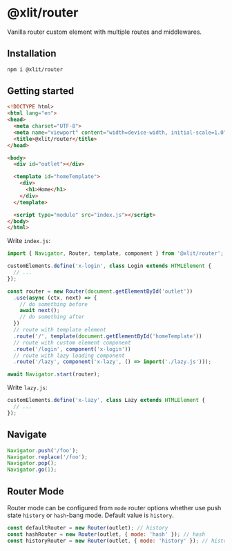 # @xlit/router

Vanilla router custom element with multiple routes and middlewares.

## Installation

```sh
npm i @xlit/router
```

## Getting started

```html
<!DOCTYPE html>
<html lang="en">
<head>
  <meta charset="UTF-8">
  <meta name="viewport" content="width=device-width, initial-scale=1.0">
  <title>@xlit/router</title>
</head>

<body>
  <div id="outlet"></div>

  <template id="homeTemplate">
    <div>
      <h1>Home</h1>
    </div>
  </template>

  <script type="module" src="index.js"></script>
</body>
</html>
```

Write `index.js`:

```js
import { Navigator, Router, template, component } from '@xlit/router';

customElements.define('x-login', class Login extends HTMLElement {
  // ...
});

const router = new Router(document.getElementById('outlet'))
  .use(async (ctx, next) => {
    // do something before
    await next();
    // do something after
  })
  // route with template element
  .route('/', template(document.getElementById('homeTemplate'))
  // route with custom element component
  .route('/login', component('x-login'))
  // route with lazy loading component
  .route('/lazy', component('x-lazy', () => import('./lazy.js')));

await Navigator.start(router);
```

Write `lazy.js`:

```js
customElements.define('x-lazy', class Lazy extends HTMLElement {
  // ...
});
```

## Navigate

```js
Navigator.push('/foo');
Navigator.replace('/foo');
Navigator.pop();
Navigator.go(1);
```

## Router Mode

Router mode can be configured from `mode` router options whether use push state
`history` or `hash`-bang mode. Default value is `history`.

```js
const defaultRouter = new Router(outlet); // history
const hashRouter = new Router(outlet, { mode: 'hash' }); // hash
const historyRouter = new Router(outlet, { mode: 'history' }); // history
```
